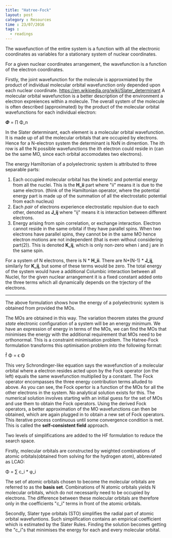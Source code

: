 ```yaml
---
title: "Hatree-Fock"
layout: post
category : Resources
time : 23/07/2016
tags :
  - readings
---
```

The wavefunction of the entire system is a function with all the electronic coordinates as variables for a stationary system of nuclear coordinates.

For a given nuclear coordinates arrangement, the wavefunction is a function of the electron coordinates.

Firstly, the joint wavefunction for the molecule is approxmiated by the product of individual molecular orbital wavefunction only depended upon each nuclear coordinate.
<https://en.wikipedia.org/wiki/Slater_determinant>
A molecular orbital wavefunction is a better description of the environment a electron expreiences within a molecule. The overall system of the molecule is often described (approximated) by the product of the molecular orbital wavefunctions for each individual electron:

***Φ*** = ∏ Φ_n

In the Slater determinant, each element is a molecular orbital wavefunction. It is made up of all the molecular orbitals that are occupied by electrons. Hence for a N-electron system the determinant is NxN in dimention. The ith row is all the N possible wavefunctions the ith electron could reside in (can be the same MO, since each orbital accomodates two electrons).

The energy Hamiltonian of a polyelectronic system is attributed to three separable parts:
1. Each occupied molecular orbital has the kinetic and potential energy from all the nuclei. This is the **H_ii** part where "ii" means it is due to the same electron. (think of the Hamiltonian operator, where the potential energy part is made up of the summation of all the electrostatic potential from each nucleus)
2. Each *pair* of electrons experience electrostatic repulsion due to each other, denoted as **J_ij** where "ij" means it is interaction between different electrons.
3. Energy arising from spin correlation, or exchange interaction. Electron cannot reside in the same orbital if they have parallel spins. When two electrons have parallel spins, they cannot be in the same MO hence electron motions are not independent (that is even without considering part(2)). This is denoted **K_ij**, which is only non-zero when i and j are in the same spin.

For a system of N electrons, there is N * **H_ii**. There are N*(N-1) * **J_ij**, similarly for **K_ij**, but some of these terms would be zero. The total energy of the system would have a additional Columbic interaction between all Nuclei, for the given nuclear arrangement it is a fixed constant added onto the three terms which all dynamically depends on the trjectory of the electrons.

---

The above formulation shows how the energy of a polyelectronic system is obtained from provided the MOs.

The MOs are obtained in this way.
The variation theorem states the *ground state* electronic configuration of a system will be an energy minimum. We have an expression of energy in terms of the MOs, we can find the MOs that minimises the energy with the additional requirement that MOs need to be orthonormal. This is a constraint minimisation problem. The Hatree-Fock formulation transforms this optimisation problem into the following format:

 f̂ Φ = ϵ Φ  

 This very Schrondinger-like equation says the wavefunction of a molecular orbital where a electron resides acted upon by the Fock operator (on the left) equals the same wavefunction multiplied by a constant. The Fock operator encompasses the three energy contribution terms alluded to above. As you can see, the Fock opertor is a function of the MOs for all the other electrons in the system. No analytical solution exists for this. The numerical solution involves starting with an initial guess for the set of MOs and use them to obtain the Fock operators. Using the derived Fock operators, a better approximation of the MO wavefunctions can then be obtained, which are again plugged in to obtain a new set of Fock operators. This iterative process continuous until some convergence condition is met. This is called the **self-consistent field** approach.  

Two levels of simplifications are added to the HF formulation to reduce the search space.

Firstly, molecular orbitals are constructed by weighted combinations of atomic orbitals(obtained from solving for the hydrogen atom), abbreviated as LCAO:

Φ = ∑ c_i * φ_i

The set of atomic orbitals chosen to become the molecular orbitals are referred to as the **basis set**. Combinations of N atomic orbitals yields N molecular orbitals, which do not necessarily need to be occupied by electrons. The difference between these molecular orbitals are therefore only in the coefficients "c_i" terms in front of the atomic orbitals.

Secondly, Slater type orbitals (STO) simplifies the radial part of atomic orbital wavefuntions. Such simplification contains an empirical coefficient which is estimated by the Slater Rules. Finding the solution becomes getting the "c_i"s that minimises the energy for each and every molecular orbital.
